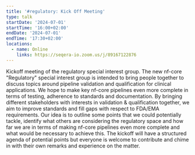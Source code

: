 ```yaml
---
title: '#regulatory: Kick Off Meeting'
type: talk
startDate: '2024-07-01'
startTime: '16:00+02:00'
endDate: '2024-07-01'
endTime: '17:30+02:00'
locations:
  - name: Online
    links: https://seqera-io.zoom.us/j/89167122876
---
```


Kickoff meeting of the regulatory special interest group. The new nf-core "Regulatory" special interest group is intended to bring people together to discuss topics around pipeline validation and qualification for clinical applications. We hope to make key nf-core pipelines even more complete in terms of testing, adherence to standards and documentation. By bringing different stakeholders with interests in validation & qualification together, we aim to improve standards and fill gaps with respect to FDA/EMA requirements.
Our idea is to outline some points that we could potentially tackle, identify what others are considering the regulatory space and how far we are in terms of making nf-core pipelines even more complete and what would be necessary to achieve this. 
The kickoff will have a structured agenda of potential points but everyone is welcome to contribute and chime in with their own remarks and experience on the matter.
